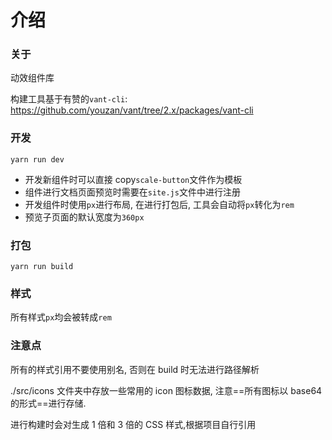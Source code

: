 # 介绍

### 关于

动效组件库

构建工具基于有赞的`vant-cli`: https://github.com/youzan/vant/tree/2.x/packages/vant-cli

### 开发

`yarn run dev`

- 开发新组件时可以直接 copy`scale-button`文件作为模板
- 组件进行文档页面预览时需要在`site.js`文件中进行注册
- 开发组件时使用`px`进行布局, 在进行打包后, 工具会自动将`px`转化为`rem`
- 预览子页面的默认宽度为`360px`

### 打包

`yarn run build`

### 样式

所有样式`px`均会被转成`rem`

### 注意点

所有的样式引用不要使用别名, 否则在 build 时无法进行路径解析

./src/icons 文件夹中存放一些常用的 icon 图标数据, 注意==所有图标以 base64 的形式==进行存储.

进行构建时会对生成 1 倍和 3 倍的 CSS 样式,根据项目自行引用
